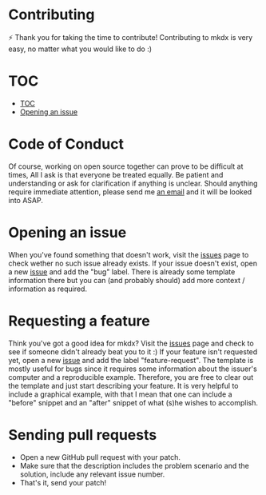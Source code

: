 Contributing
===

:zap: Thank you for taking the time to contribute!
Contributing to mkdx is very easy, no matter what you would like to do :)

# TOC

- [TOC](#toc)
- [Opening an issue](#opening-an-issue)

# Code of Conduct

Of course, working on open source together can prove to be difficult at times, All I ask is that everyone be treated equally.
Be patient and understanding or ask for clarification if anything is unclear. Should anything require immediate attention, please
send me [an email](mailto:sidneyliebrand@gmail.com) and it will be looked into ASAP.

# Opening an issue

When you've found something that doesn't work, visit the [issues](issues?utf8=✓&q=is%3Aissue+is%3Aopen+label%3Abug) page to check wether no such issue already exists.
If your issue doesn't exist, open a new [issue](issues/new) and add the "bug" label.
There is already some template information there but you can (and probably should) add more context / information as required.

# Requesting a feature

Think you've got a good idea for mkdx? Visit the [issues](issues?utf8=✓&q=is%3Aissue+is%3Aopen+label%3Afeature-request) page
and check to see if someone didn't already beat you to it :)
If your feature isn't requested yet, open a new [issue](issues/new) and add the label "feature-request".
The template is mostly useful for bugs since it requires some information about the issuer's computer and a reproducible example.
Therefore, you are free to clear out the template and just start describing your feature.
It is very helpful to include a graphical example, with that I mean that one can include a "before" snippet
and an "after" snippet of what (s)he wishes to accomplish.

# Sending pull requests

- Open a new GitHub pull request with your patch.
- Make sure that the description includes the problem scenario and the solution, include any relevant issue number.
- That's it, send your patch!

